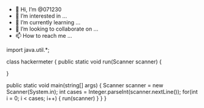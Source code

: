 - 👋 Hi, I’m @071230
- 👀 I’m interested in ...
- 🌱 I’m currently learning ...
- 💞️ I’m looking to collaborate on ...
- 📫 How to reach me ...

<!---
071230/071230 is a ✨ special ✨ repository because its `README.md` (this file) appears on your GitHub profile.
You can click the Preview link to take a look at your changes.
--->
import java.util.*;

class hackermeter {
 public static void run(Scanner scanner) {
 
 }
 
 public static void main(string[] args) {
  Scanner scanner = new Scanner(System.in);
   int cases =
   Integer.parseInt(scanner.nextLine());
    for(int i = 0; i < cases; i++) {
      run(scanner)
        }
      }
    }
